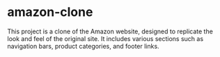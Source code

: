 # amazon-clone
This project is a clone of the Amazon website, designed to replicate the look and feel of the original site. It includes various sections such as navigation bars, product categories, and footer links.
